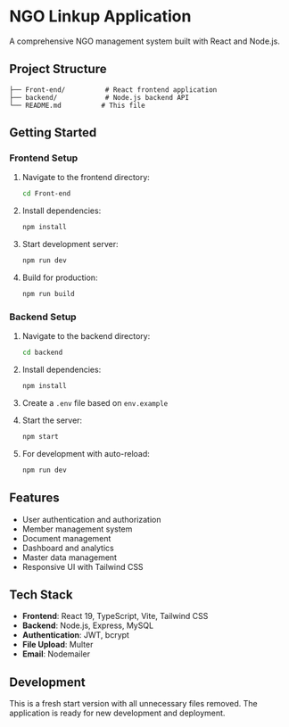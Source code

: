 # NGO Linkup Application

A comprehensive NGO management system built with React and Node.js.

## Project Structure

```
├── Front-end/          # React frontend application
├── backend/            # Node.js backend API
└── README.md          # This file
```

## Getting Started

### Frontend Setup

1. Navigate to the frontend directory:
   ```bash
   cd Front-end
   ```

2. Install dependencies:
   ```bash
   npm install
   ```

3. Start development server:
   ```bash
   npm run dev
   ```

4. Build for production:
   ```bash
   npm run build
   ```

### Backend Setup

1. Navigate to the backend directory:
   ```bash
   cd backend
   ```

2. Install dependencies:
   ```bash
   npm install
   ```

3. Create a `.env` file based on `env.example`

4. Start the server:
   ```bash
   npm start
   ```

5. For development with auto-reload:
   ```bash
   npm run dev
   ```

## Features

- User authentication and authorization
- Member management system
- Document management
- Dashboard and analytics
- Master data management
- Responsive UI with Tailwind CSS

## Tech Stack

- **Frontend**: React 19, TypeScript, Vite, Tailwind CSS
- **Backend**: Node.js, Express, MySQL
- **Authentication**: JWT, bcrypt
- **File Upload**: Multer
- **Email**: Nodemailer

## Development

This is a fresh start version with all unnecessary files removed. The application is ready for new development and deployment.